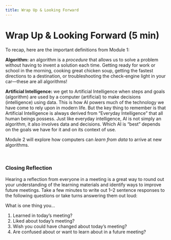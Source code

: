 ```yaml
---
title: Wrap Up & Looking Forward
---
```


# Wrap Up & Looking Forward (5 min)

To recap, here are the important definitions from Module 1:

**Algorithm:** an algorithm is a *procedure* that allows us to solve a problem without having to invent a solution each time.  Getting ready for work or school in the morning, cooking great chicken soup, getting the fastest directions to a destination, or troubleshooting the check-engine light in your car—these are all algorithms! 

**Artificial Intelligence:** we get to Artificial Intelligence when steps and goals (algorithm) are used by a computer (artificial) to make decisions (intelligence) using data. This is how AI powers much of the technology we have come to rely upon in modern life. But the key thing to remember is that Artificial Intelligence is always derived from “Everyday Intelligence” that all human beings possess. Just like everyday intelligence, AI is not simply an algorithm, it also involves data and decisions. Which AI is “best” depends on the goals we have for it and on its context of use. 

Module 2 will explore how computers can *learn from data* to arrive at new algorithms.

<br>

### Closing Reflection

Hearing a reflection from everyone in a meeting is a great way to round out your understanding of the learning materials and identify ways to improve future meetings. Take a few minutes to write out 1–2 sentence responses to the following questions or take turns answering them out loud: 

What is one thing you...					
1. Learned in today’s meeting?
1. Liked about today’s meeting? 
1. Wish you could have changed about today’s meeting? 
1. Are confused about or want to learn about in a future meeting?
